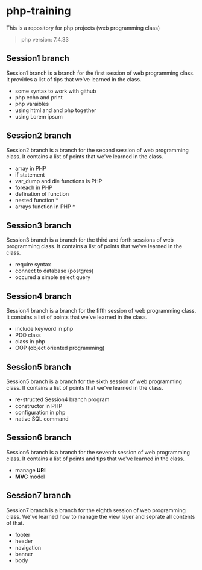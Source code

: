 # php-training
This is a repository for php projects (web programming class)

> php version: 7.4.33

## Session1 branch
Session1 branch is a branch for the first session of web programming class. It provides a list
of tips that we've learned in the class.

- some syntax to work with github
- php echo and print
- php varaibles
- using html and and php together
- using Lorem ipsum

## Session2 branch
Session2 branch is a branch for the second session of web programming class. It contains a list 
of points that we've learned in the class.

- array in PHP
- if statement
- var_dump and die functions is PHP 
- foreach in PHP
- defination of function
- nested function *
- arrays function in PHP *

## Session3 branch
Session3 branch is a branch for the third and forth sessions of web programming class. It contains a list 
of points that we've learned in the class.

- require syntax
- connect to database (postgres)
- occured a simple select query

## Session4 branch
Session4 branch is a branch for the fifth session of web programming class.
It contains a list of points
that we've learned in the class.

- include keyword in php
- PDO class
- class in php
- OOP (object oriented programming)

## Session5 branch
Session5 branch is a branch for the sixth session of web programming class.
It contains a list of points
that we've learned in the class.

- re-structed Session4 branch program
- constructor in PHP
- configuration in php
- native SQL command


## Session6 branch
Session6 branch is a branch for the seventh session of web programming class.
It contains a list of points and tips 
that we've learned in the class.

- manage **URI**
- **MVC** model

## Session7 branch
Session7 branch is a branch for the eighth session of web programming class.
We've learned how to manage the view layer and seprate all contents of that. 

- footer
- header
- navigation
- banner
- body